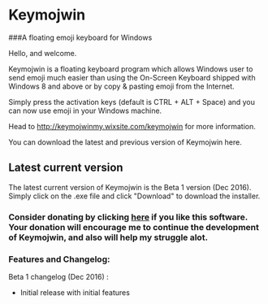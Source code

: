 # Keymojwin
###A floating emoji keyboard for Windows

Hello, and welcome.

Keymojwin is a floating keyboard program which allows Windows user to send emoji much easier than using the On-Screen Keyboard shipped with Windows 8 and above or by copy & pasting emoji from the Internet.

Simply press the activation keys (default is CTRL + ALT + Space) and you can now use emoji in your Windows machine.

Head to http://keymojwinmy.wixsite.com/keymojwin for more information.

You can download the latest and previous version of Keymojwin here.

## Latest current version
The latest current version of Keymojwin is the Beta 1 version (Dec 2016). Simply click on the .exe file and click "Download" to download the installer.

### Consider donating by clicking [here](http://keymojwinmy.wixsite.com/keymojwin/donate) if you like this software. Your donation will encourage me to continue the development of Keymojwin, and also will help my struggle alot.

### Features and Changelog:
Beta 1 changelog (Dec 2016) :

* Initial release with initial features
